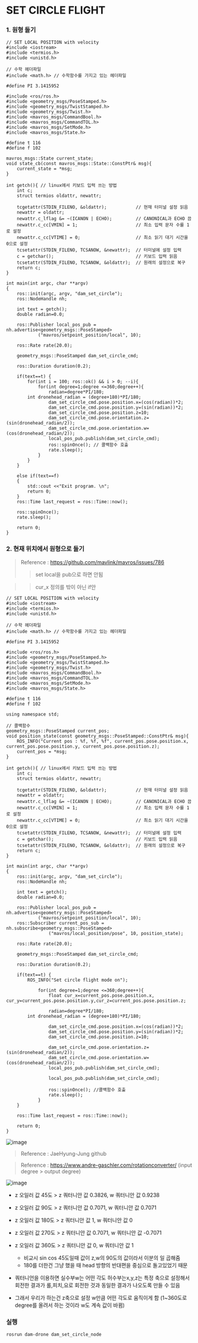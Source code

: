 SET CIRCLE FLIGHT
===
### 1. 원형 돌기

```
// SET LOCAL POSITION with velocity
#include <iostream>
#include <termios.h>
#include <unistd.h>

// 수학 헤더파일
#include <math.h> // 수학함수를 가지고 있는 헤더파일

#define PI 3.1415952

#include <ros/ros.h>
#include <geometry_msgs/PoseStamped.h> 
#include <geometry_msgs/TwistStamped.h>
#include <geometry_msgs/Twist.h>
#include <mavros_msgs/CommandBool.h>
#include <mavros_msgs/CommandTOL.h>
#include <mavros_msgs/SetMode.h> 
#include <mavros_msgs/State.h> 

#define t 116
#define f 102

mavros_msgs::State current_state; 
void state_cb(const mavros_msgs::State::ConstPtr& msg){
    current_state = *msg;
}

int getch(){ // linux에서 키보드 입력 쓰는 방법
    int c;
    struct termios oldattr, newattr;

    tcgetattr(STDIN_FILENO, &oldattr);           // 현재 터미널 설정 읽음
    newattr = oldattr;
    newattr.c_lflag &= ~(ICANON | ECHO);         // CANONICAL과 ECHO 끔
    newattr.c_cc[VMIN] = 1;                      // 최소 입력 문자 수를 1로 설정
    newattr.c_cc[VTIME] = 0;                     // 최소 읽기 대기 시간을 0으로 설정
    tcsetattr(STDIN_FILENO, TCSANOW, &newattr);  // 터미널에 설정 입력
    c = getchar();                               // 키보드 입력 읽음
    tcsetattr(STDIN_FILENO, TCSANOW, &oldattr);  // 원래의 설정으로 복구
    return c;
}

int main(int argc, char **argv)
{
    ros::init(argc, argv, "dam_set_circle");
    ros::NodeHandle nh;
 
    int text = getch();
    double radian=0.0;

    ros::Publisher local_pos_pub = nh.advertise<geometry_msgs::PoseStamped>
            ("mavros/setpoint_position/local", 10);

    ros::Rate rate(20.0);
    
    geometry_msgs::PoseStamped dam_set_circle_cmd;
    
    ros::Duration duration(0.2);

    if(text==t) {
        for(int i = 100; ros::ok() && i > 0; --i){
            for(int degree=1;degree <=360;degree++){
                radian=degree*PI/180;
		int dronehead_radian = (degree+180)*PI/180;
                dam_set_circle_cmd.pose.position.x=(cos(radian))*2;
                dam_set_circle_cmd.pose.position.y=(sin(radian))*2;
                dam_set_circle_cmd.pose.position.z=10;
                dam_set_circle_cmd.pose.orientation.z=(sin(dronehead_radian/2));
                dam_set_circle_cmd.pose.orientation.w=(cos(dronehead_radian/2));
                local_pos_pub.publish(dam_set_circle_cmd);
                ros::spinOnce(); // 콜백함수 호출
                rate.sleep();   
            }
        }
    }

    else if(text==f)
    {
        std::cout <<"Exit program. \n";
        return 0;
    }
    ros::Time last_request = ros::Time::now();

	ros::spinOnce();
	rate.sleep();

    return 0;
}

```

### 2. 현재 위치에서 원형으로 돌기
> Reference : https://github.com/mavlink/mavros/issues/786
>> set local을 pub으로 하면 안됨

>> cur_x 정의를 밖이 아닌 if안
```
// SET LOCAL POSITION with velocity
#include <iostream>
#include <termios.h>
#include <unistd.h>

// 수학 헤더파일
#include <math.h> // 수학함수를 가지고 있는 헤더파일

#define PI 3.1415952

#include <ros/ros.h>
#include <geometry_msgs/PoseStamped.h> 
#include <geometry_msgs/TwistStamped.h>
#include <geometry_msgs/Twist.h>
#include <mavros_msgs/CommandBool.h>
#include <mavros_msgs/CommandTOL.h>
#include <mavros_msgs/SetMode.h> 
#include <mavros_msgs/State.h> 

#define t 116
#define f 102

using namespace std;

// 콜백함수
geometry_msgs::PoseStamped current_pos;
void position_state(const geometry_msgs::PoseStamped::ConstPtr& msg){
    ROS_INFO("Current pos : %f, %f, %f", current_pos.pose.position.x, current_pos.pose.position.y, current_pos.pose.position.z);
    current_pos = *msg;
}

int getch(){ // linux에서 키보드 입력 쓰는 방법
    int c;
    struct termios oldattr, newattr;

    tcgetattr(STDIN_FILENO, &oldattr);           // 현재 터미널 설정 읽음
    newattr = oldattr;
    newattr.c_lflag &= ~(ICANON | ECHO);         // CANONICAL과 ECHO 끔
    newattr.c_cc[VMIN] = 1;                      // 최소 입력 문자 수를 1로 설정
    newattr.c_cc[VTIME] = 0;                     // 최소 읽기 대기 시간을 0으로 설정
    tcsetattr(STDIN_FILENO, TCSANOW, &newattr);  // 터미널에 설정 입력
    c = getchar();                               // 키보드 입력 읽음
    tcsetattr(STDIN_FILENO, TCSANOW, &oldattr);  // 원래의 설정으로 복구
    return c;
}

int main(int argc, char **argv)
{
    ros::init(argc, argv, "dam_set_circle");
    ros::NodeHandle nh;
 
    int text = getch();
    double radian=0.0;
    
    ros::Publisher local_pos_pub = nh.advertise<geometry_msgs::PoseStamped>
            ("mavros/setpoint_position/local", 10);
    ros::Subscriber current_pos_sub = nh.subscribe<geometry_msgs::PoseStamped>
                ("mavros/local_position/pose", 10, position_state);

    ros::Rate rate(20.0);

    geometry_msgs::PoseStamped dam_set_circle_cmd;

    ros::Duration duration(0.2);

    if(text==t) {
        ROS_INFO("Set circle flight mode on");
           
            for(int degree=1;degree <=360;degree++){
                float cur_x=current_pos.pose.position.x, cur_y=current_pos.pose.position.y,cur_z=current_pos.pose.position.z;

                radian=degree*PI/180;
		int dronehead_radian = (degree+180)*PI/180;
		
                dam_set_circle_cmd.pose.position.x=(cos(radian))*2;
                dam_set_circle_cmd.pose.position.y=(sin(radian))*2;
                dam_set_circle_cmd.pose.position.z=10;
		
                dam_set_circle_cmd.pose.orientation.z=(sin(dronehead_radian/2));
                dam_set_circle_cmd.pose.orientation.w=(cos(dronehead_radian/2));
                local_pos_pub.publish(dam_set_circle_cmd);
                
                local_pos_pub.publish(dam_set_circle_cmd);
		
                ros::spinOnce(); //콜백함수 호출
                rate.sleep();   
            } 
    }

    ros::Time last_request = ros::Time::now();
    
    return 0;
}
```

![image](https://user-images.githubusercontent.com/108650199/180132988-d5974701-4c12-4a36-b3a0-896c5e25c49a.png)

> Reference : JaeHyung-Jung github

> Reference : https://www.andre-gaschler.com/rotationconverter/ (input degree > output degree)

![image](https://user-images.githubusercontent.com/108650199/180135166-1f18f19c-fc1b-498b-9852-d270047342dc.png)

- z 오일러 값 45도 > z 쿼터니안 값 0.3826, w 쿼터니안 값 0.9238
- z 오일러 값 90도 > z 쿼터니안 값 0.7071, w 쿼터니안 값 0.7071
- z 오일러 값 180도 > z 쿼터니안 값 1, w 쿼터니안 값 0
- z 오일러 값 270도 > z 쿼터니안 값 0.7071, w 쿼터니안 값 -0.7071
- z 오일러 값 360도 > z 쿼터니안 값 0, w 쿼터니안 값 1

	- 비교시 sin cos 45도일때 값이 z,w의 90도의 값이라서 이분의 일 곱해줌
	- 180를 더한건 그냥 했을 때 head 방향의 반대편을 중심으로 돌고있었기 때문


- 쿼터니언을 이용하면 실수부w는 어떤 각도 허수부는x,y,z는 특정 축으로 설정해서 회전한 결과가 롤,피치,요로 회전한 것과 동일한 결과가 나오도록 만들 수 있음
- 그래서 우리가 하는건 z축으로 설정 w만큼 어떤 각도로 움직이게 함 (1~360도로 degree를 올려서 하는 것이라 w도 계속 값이 바뀜)

### 실행
```
rosrun dam-drone dam_set_circle_node
```
